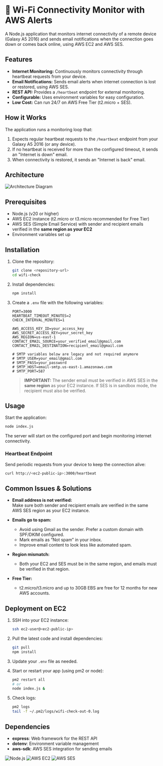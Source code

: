 # 📡 Wi-Fi Connectivity Monitor with AWS Alerts

A Node.js application that monitors internet connectivity of a remote device (Galaxy A5 2016) and sends email notifications when the connection goes down or comes back online, using AWS EC2 and AWS SES.

## Features

- **Internet Monitoring:** Continuously monitors connectivity through heartbeat requests from your device.
- **Email Notifications:** Sends email alerts when internet connection is lost or restored, using AWS SES.
- **REST API:** Provides a `/heartbeat` endpoint for external monitoring.
- **Configurable:** Uses environment variables for easy configuration.
- **Low Cost:** Can run 24/7 on AWS Free Tier (t2.micro + SES).

## How it Works

The application runs a monitoring loop that:
1. Expects regular heartbeat requests to the `/heartbeat` endpoint from your Galaxy A5 2016 (or any device).
2. If no heartbeat is received for more than the configured timeout, it sends an "Internet is down" email.
3. When connectivity is restored, it sends an "Internet is back" email.

## Architecture

![Architecture Diagram](https://media2.dev.to/dynamic/image/width=800%2Cheight=%2Cfit=scale-down%2Cgravity=auto/https%3A%2F%2Fdev-to-uploads.s3.amazonaws.com%2Fuploads%2Farticles%2Fz1cvs04trrfl12cn9fad.png)

## Prerequisites

- Node.js (v20 or higher)
- AWS EC2 instance (t2.micro or t3.micro recommended for Free Tier)
- AWS SES (Simple Email Service) with sender and recipient emails verified in the **same region as your EC2**
- Environment variables set up

## Installation

1. Clone the repository:
   ```sh
   git clone <repository-url>
   cd wifi-check
   ```

2. Install dependencies:
   ```sh
   npm install
   ```

3. Create a `.env` file with the following variables:
   ```env
   PORT=3000
   HEARTBEAT_TIMEOUT_MINUTES=2
   CHECK_INTERVAL_MINUTES=1

   AWS_ACCESS_KEY_ID=your_access_key
   AWS_SECRET_ACCESS_KEY=your_secret_key
   AWS_REGION=us-east-1
   CONTACT_EMAIL_SOURCE=your_verified_email@gmail.com
   CONTACT_EMAIL_DESTINATION=recipient_email@gmail.com

   # SMTP variables below are legacy and not required anymore
   # SMTP_USER=your_email@gmail.com
   # SMTP_PASS=your_password
   # SMTP_HOST=email-smtp.us-east-1.amazonaws.com
   # SMTP_PORT=587
   ```

   > **IMPORTANT:** The sender email must be verified in AWS SES in the **same region** as your EC2 instance. If SES is in sandbox mode, the recipient must also be verified.

## Usage

Start the application:
```sh
node index.js
```

The server will start on the configured port and begin monitoring internet connectivity.

### Heartbeat Endpoint

Send periodic requests from your device to keep the connection alive:
```sh
curl http://<ec2-public-ip>:3000/heartbeat
```

## Common Issues & Solutions

- **Email address is not verified:**  
  Make sure both sender and recipient emails are verified in the same AWS SES region as your EC2 instance.

- **Emails go to spam:**  
  - Avoid using Gmail as the sender. Prefer a custom domain with SPF/DKIM configured.
  - Mark emails as “Not spam” in your inbox.
  - Improve email content to look less like automated spam.

- **Region mismatch:**  
  - Both your EC2 and SES must be in the same region, and emails must be verified in that region.

- **Free Tier:**  
  - t2.micro/t3.micro and up to 30GB EBS are free for 12 months for new AWS accounts.

## Deployment on EC2

1. SSH into your EC2 instance:
   ```sh
   ssh ec2-user@<ec2-public-ip>
   ```

2. Pull the latest code and install dependencies:
   ```sh
   git pull
   npm install
   ```

3. Update your `.env` file as needed.

4. Start or restart your app (using pm2 or node):
   ```sh
   pm2 restart all
   # or
   node index.js &
   ```

5. Check logs:
   ```sh
   pm2 logs
   tail -f ~/.pm2/logs/wifi-check-out-0.log
   ```

## Dependencies

- **express**: Web framework for the REST API
- **dotenv**: Environment variable management
- **aws-sdk**: AWS SES integration for sending emails

![Node.js](https://img.shields.io/badge/Node.js-18.x-brightgreen)
![AWS EC2](https://img.shields.io/badge/Deployed-AWS%20EC2-blue)
![AWS SES](https://img.shields.io/badge/Email-AWS%20SES-orange)
